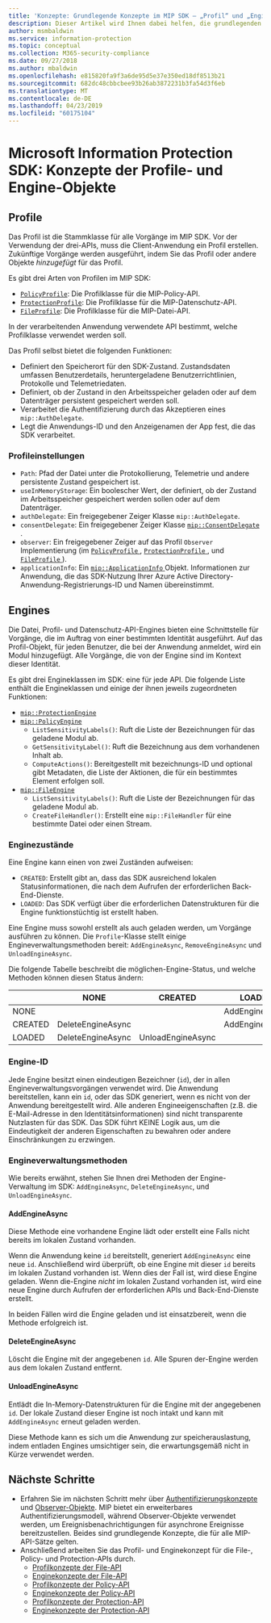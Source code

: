 ```yaml
---
title: 'Konzepte: Grundlegende Konzepte im MIP SDK – „Profil“ und „Engine“'
description: Dieser Artikel wird Ihnen dabei helfen, die grundlegenden SDK-Konzepte „Profil“ und „Engine“ zu verstehen, die während der Anwendungsinitialisierung erstellt werden.
author: msmbaldwin
ms.service: information-protection
ms.topic: conceptual
ms.collection: M365-security-compliance
ms.date: 09/27/2018
ms.author: mbaldwin
ms.openlocfilehash: e815820fa9f3a6de95d5e37e350ed18df8513b21
ms.sourcegitcommit: 682dc48cbbcbee93b26ab3872231b3fa54d3f6eb
ms.translationtype: MT
ms.contentlocale: de-DE
ms.lasthandoff: 04/23/2019
ms.locfileid: "60175104"
---
```

# <a name="microsoft-information-protection-sdk---profile-and-engine-object-concepts"></a>Microsoft Information Protection SDK: Konzepte der Profile- und Engine-Objekte

## <a name="profiles"></a>Profile

Das Profil ist die Stammklasse für alle Vorgänge im MIP SDK. Vor der Verwendung der drei-APIs, muss die Client-Anwendung ein Profil erstellen. Zukünftige Vorgänge werden ausgeführt, indem Sie das Profil oder andere Objekte *hinzugefügt* für das Profil.

Es gibt drei Arten von Profilen im MIP SDK:

- [`PolicyProfile`](reference/class_mip_policyprofile.md): Die Profilklasse für die MIP-Policy-API.
- [`ProtectionProfile`](reference/class_mip_protectionprofile.md): Die Profilklasse für die MIP-Datenschutz-API.
- [`FileProfile`](reference/class_mip_fileprofile.md): Die Profilklasse für die MIP-Datei-API.

In der verarbeitenden Anwendung verwendete API bestimmt, welche Profilklasse verwendet werden soll.

Das Profil selbst bietet die folgenden Funktionen:

- Definiert den Speicherort für den SDK-Zustand. Zustandsdaten umfassen Benutzerdetails, heruntergeladene Benutzerrichtlinien, Protokolle und Telemetriedaten.
- Definiert, ob der Zustand in den Arbeitsspeicher geladen oder auf dem Datenträger persistent gespeichert werden soll.
- Verarbeitet die Authentifizierung durch das Akzeptieren eines `mip::AuthDelegate`.
- Legt die Anwendungs-ID und den Anzeigenamen der App fest, die das SDK verarbeitet.

### <a name="profile-settings"></a>Profileinstellungen

- `Path`: Pfad der Datei unter die Protokollierung, Telemetrie und andere persistente Zustand gespeichert ist.
- `useInMemoryStorage`: Ein boolescher Wert, der definiert, ob der Zustand im Arbeitsspeicher gespeichert werden sollen oder auf dem Datenträger.
- `authDelegate`: Ein freigegebener Zeiger Klasse `mip::AuthDelegate`. 
- `consentDelegate`: Ein freigegebener Zeiger Klasse [ `mip::ConsentDelegate` ](reference/class_mip_consentdelegate.md). 
- `observer`: Ein freigegebener Zeiger auf das Profil `Observer` Implementierung (im [ `PolicyProfile` ](reference/class_mip_policyprofile_observer.md), [ `ProtectionProfile` ](reference/class_mip_protectionprofile_observer.md), und [ `FileProfile` ](reference/class_mip_fileprofile_observer.md)).
- `applicationInfo`: Ein [ `mip::ApplicationInfo` ](reference/mip-enums-and-structs.md#structures) Objekt. Informationen zur Anwendung, die das SDK-Nutzung Ihrer Azure Active Directory-Anwendung-Registrierungs-ID und Namen übereinstimmt.

## <a name="engines"></a>Engines

Die Datei, Profil- und Datenschutz-API-Engines bieten eine Schnittstelle für Vorgänge, die im Auftrag von einer bestimmten Identität ausgeführt. Auf das Profil-Objekt, für jeden Benutzer, die bei der Anwendung anmeldet, wird ein Modul hinzugefügt. Alle Vorgänge, die von der Engine sind im Kontext dieser Identität.

Es gibt drei Engineklassen im SDK: eine für jede API. Die folgende Liste enthält die Engineklassen und einige der ihnen jeweils zugeordneten Funktionen:

- [`mip::ProtectionEngine`](reference/class_mip_protectionengine.md)
- [`mip::PolicyEngine`](reference/class_mip_policyengine.md)
  - `ListSensitivityLabels()`: Ruft die Liste der Bezeichnungen für das geladene Modul ab.
  - `GetSensitivityLabel()`: Ruft die Bezeichnung aus dem vorhandenen Inhalt ab.
  - `ComputeActions()`: Bereitgestellt mit bezeichnungs-ID und optional gibt Metadaten, die Liste der Aktionen, die für ein bestimmtes Element erfolgen soll.
- [`mip::FileEngine`](reference/class_mip_fileengine.md)
  - `ListSensitivityLabels()`: Ruft die Liste der Bezeichnungen für das geladene Modul ab.
  - `CreateFileHandler()`: Erstellt eine `mip::FileHandler` für eine bestimmte Datei oder einen Stream.

### <a name="engine-states"></a>Enginezustände

Eine Engine kann einen von zwei Zuständen aufweisen:

- `CREATED`: Erstellt gibt an, dass das SDK ausreichend lokalen Statusinformationen, die nach dem Aufrufen der erforderlichen Back-End-Dienste.
- `LOADED`: Das SDK verfügt über die erforderlichen Datenstrukturen für die Engine funktionstüchtig ist erstellt haben.

Eine Engine muss sowohl erstellt als auch geladen werden, um Vorgänge ausführen zu können. Die `Profile`-Klasse stellt einige Engineverwaltungsmethoden bereit: `AddEngineAsync`, `RemoveEngineAsync` und `UnloadEngineAsync`.

Die folgende Tabelle beschreibt die möglichen-Engine-Status, und welche Methoden können diesen Status ändern:

|         | NONE              | CREATED           | LOADED         |
|---------|-------------------|-------------------|----------------|
| NONE    |                   |                   | AddEngineAsync |
| CREATED | DeleteEngineAsync |                   | AddEngineAsync |
| LOADED  | DeleteEngineAsync | UnloadEngineAsync |                |

### <a name="engine-id"></a>Engine-ID

Jede Engine besitzt einen eindeutigen Bezeichner (`id`), der in allen Engineverwaltungsvorgängen verwendet wird. Die Anwendung bereitstellen, kann ein `id`, oder das SDK generiert, wenn es nicht von der Anwendung bereitgestellt wird. Alle anderen Engineeigenschaften (z.B. die E-Mail-Adresse in den Identitätsinformationen) sind nicht transparente Nutzlasten für das SDK. Das SDK führt KEINE Logik aus, um die Eindeutigkeit der anderen Eigenschaften zu bewahren oder andere Einschränkungen zu erzwingen.

### <a name="engine-management-methods"></a>Engineverwaltungsmethoden

Wie bereits erwähnt, stehen Sie Ihnen drei Methoden der Engine-Verwaltung im SDK: `AddEngineAsync`, `DeleteEngineAsync`, und `UnloadEngineAsync`.

#### <a name="addengineasync"></a>AddEngineAsync

Diese Methode eine vorhandene Engine lädt oder erstellt eine Falls nicht bereits im lokalen Zustand vorhanden.

Wenn die Anwendung keine `id` bereitstellt, generiert `AddEngineAsync` eine neue `id`. Anschließend wird überprüft, ob eine Engine mit dieser `id` bereits im lokalen Zustand vorhanden ist. Wenn dies der Fall ist, wird diese Engine geladen. Wenn die-Engine *nicht* im lokalen Zustand vorhanden ist, wird eine neue Engine durch Aufrufen der erforderlichen APIs und Back-End-Dienste erstellt.

In beiden Fällen wird die Engine geladen und ist einsatzbereit, wenn die Methode erfolgreich ist.

#### <a name="deleteengineasync"></a>DeleteEngineAsync

Löscht die Engine mit der angegebenen `id`. Alle Spuren der-Engine werden aus dem lokalen Zustand entfernt.

#### <a name="unloadengineasync"></a>UnloadEngineAsync

Entlädt die In-Memory-Datenstrukturen für die Engine mit der angegebenen `id`. Der lokale Zustand dieser Engine ist noch intakt und kann mit `AddEngineAsync` erneut geladen werden.

Diese Methode kann es sich um die Anwendung zur speicherauslastung, indem entladen Engines umsichtiger sein, die erwartungsgemäß nicht in Kürze verwendet werden.

## <a name="next-steps"></a>Nächste Schritte

- Erfahren Sie im nächsten Schritt mehr über [Authentifizierungskonzepte](concept-authentication-cpp.md) und [Observer-Objekte](concept-async-observers.md). MIP bietet ein erweiterbares Authentifizierungsmodell, während Observer-Objekte verwendet werden, um Ereignisbenachrichtigungen für asynchrone Ereignisse bereitzustellen. Beides sind grundlegende Konzepte, die für alle MIP-API-Sätze gelten.
- Anschließend arbeiten Sie das Profil- und Enginekonzept für die File-, Policy- und Protection-APIs durch.
  - [Profilkonzepte der File-API](concept-profile-engine-file-profile-cpp.md)
  - [Enginekonzepte der File-API](concept-profile-engine-file-engine-cpp.md)
  - [Profilkonzepte der Policy-API](concept-profile-engine-file-profile-cpp.md)
  - [Enginekonzepte der Policy-API](concept-profile-engine-file-engine-cpp.md)
  - [Profilkonzepte der Protection-API](concept-profile-engine-file-profile-cpp.md)
  - [Enginekonzepte der Protection-API](concept-profile-engine-file-engine-cpp.md)  
